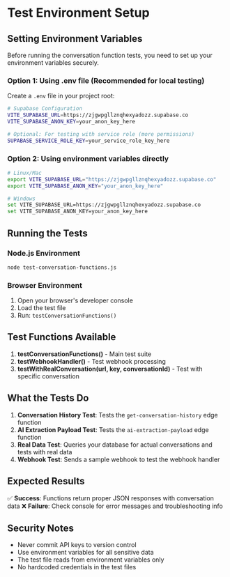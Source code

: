 # Test Environment Setup

## Setting Environment Variables

Before running the conversation function tests, you need to set up your environment variables securely.

### Option 1: Using .env file (Recommended for local testing)

Create a `.env` file in your project root:

```bash
# Supabase Configuration
VITE_SUPABASE_URL=https://zjgwpgllznqhexyadozz.supabase.co
VITE_SUPABASE_ANON_KEY=your_anon_key_here

# Optional: For testing with service role (more permissions)
SUPABASE_SERVICE_ROLE_KEY=your_service_role_key_here
```

### Option 2: Using environment variables directly

```bash
# Linux/Mac
export VITE_SUPABASE_URL="https://zjgwpgllznqhexyadozz.supabase.co"
export VITE_SUPABASE_ANON_KEY="your_anon_key_here"

# Windows
set VITE_SUPABASE_URL=https://zjgwpgllznqhexyadozz.supabase.co
set VITE_SUPABASE_ANON_KEY=your_anon_key_here
```

## Running the Tests

### Node.js Environment
```bash
node test-conversation-functions.js
```

### Browser Environment
1. Open your browser's developer console
2. Load the test file
3. Run: `testConversationFunctions()`

## Test Functions Available

1. **testConversationFunctions()** - Main test suite
2. **testWebhookHandler()** - Test webhook processing
3. **testWithRealConversation(url, key, conversationId)** - Test with specific conversation

## What the Tests Do

1. **Conversation History Test**: Tests the `get-conversation-history` edge function
2. **AI Extraction Payload Test**: Tests the `ai-extraction-payload` edge function  
3. **Real Data Test**: Queries your database for actual conversations and tests with real data
4. **Webhook Test**: Sends a sample webhook to test the webhook handler

## Expected Results

✅ **Success**: Functions return proper JSON responses with conversation data
❌ **Failure**: Check console for error messages and troubleshooting info

## Security Notes

- Never commit API keys to version control
- Use environment variables for all sensitive data
- The test file reads from environment variables only
- No hardcoded credentials in the test files